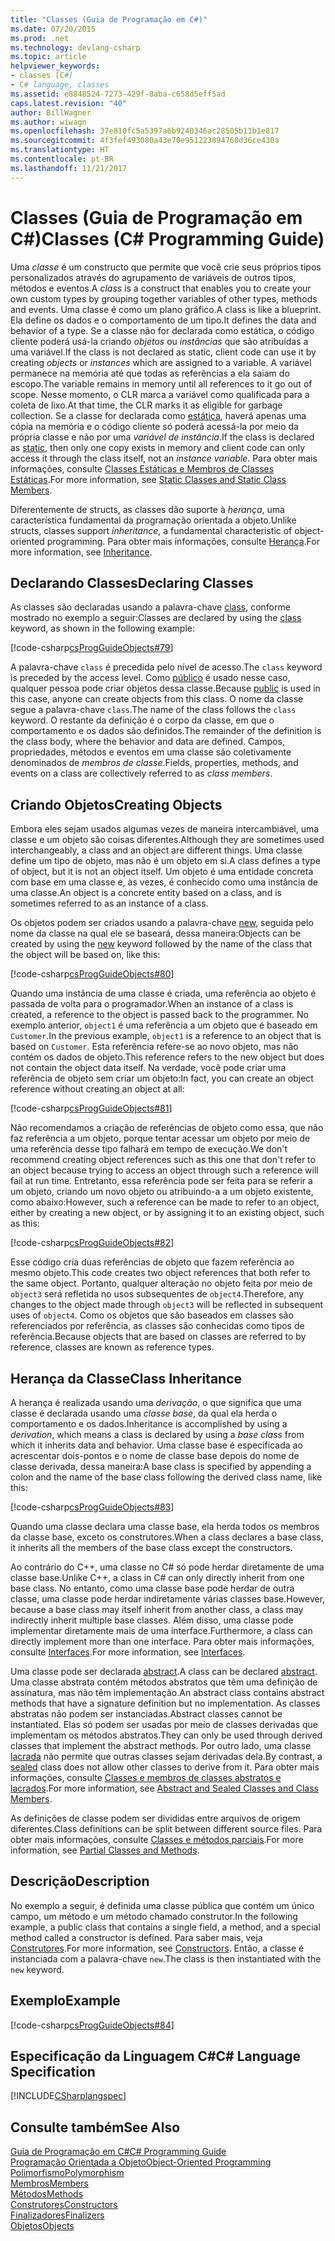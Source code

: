 ```yaml
---
title: "Classes (Guia de Programação em C#)"
ms.date: 07/20/2015
ms.prod: .net
ms.technology: devlang-csharp
ms.topic: article
helpviewer_keywords:
- classes [C#]
- C# language, classes
ms.assetid: e8848524-7273-429f-8aba-c658d5eff5ad
caps.latest.revision: "40"
author: BillWagner
ms.author: wiwagn
ms.openlocfilehash: 37e810fc5a5397a6b9240346ac28505b11b1e817
ms.sourcegitcommit: 4f3fef493080a43e70e951223894768d36ce430a
ms.translationtype: HT
ms.contentlocale: pt-BR
ms.lasthandoff: 11/21/2017
---
```

# <a name="classes-c-programming-guide"></a><span data-ttu-id="9d7e0-102">Classes (Guia de Programação em C#)</span><span class="sxs-lookup"><span data-stu-id="9d7e0-102">Classes (C# Programming Guide)</span></span>
<span data-ttu-id="9d7e0-103">Uma *classe* é um constructo que permite que você crie seus próprios tipos personalizados através do agrupamento de variáveis de outros tipos, métodos e eventos.</span><span class="sxs-lookup"><span data-stu-id="9d7e0-103">A *class* is a construct that enables you to create your own custom types by grouping together variables of other types, methods and events.</span></span> <span data-ttu-id="9d7e0-104">Uma classe é como um plano gráfico.</span><span class="sxs-lookup"><span data-stu-id="9d7e0-104">A class is like a blueprint.</span></span> <span data-ttu-id="9d7e0-105">Ela define os dados e o comportamento de um tipo.</span><span class="sxs-lookup"><span data-stu-id="9d7e0-105">It defines the data and behavior of a type.</span></span> <span data-ttu-id="9d7e0-106">Se a classe não for declarada como estática, o código cliente poderá usá-la criando *objetos* ou *instâncias* que são atribuídas a uma variável.</span><span class="sxs-lookup"><span data-stu-id="9d7e0-106">If the class is not declared as static, client code can use it by creating *objects* or *instances* which are assigned to a variable.</span></span> <span data-ttu-id="9d7e0-107">A variável permanece na memória até que todas as referências a ela saiam do escopo.</span><span class="sxs-lookup"><span data-stu-id="9d7e0-107">The variable remains in memory until all references to it go out of scope.</span></span> <span data-ttu-id="9d7e0-108">Nesse momento, o CLR marca a variável como qualificada para a coleta de lixo.</span><span class="sxs-lookup"><span data-stu-id="9d7e0-108">At that time, the CLR marks it as eligible for garbage collection.</span></span> <span data-ttu-id="9d7e0-109">Se a classe for declarada como [estática](../../../csharp/language-reference/keywords/static.md), haverá apenas uma cópia na memória e o código cliente só poderá acessá-la por meio da própria classe e não por uma *variável de instância*.</span><span class="sxs-lookup"><span data-stu-id="9d7e0-109">If the class is declared as [static](../../../csharp/language-reference/keywords/static.md), then only one copy exists in memory and client code can only access it through the class itself, not an *instance variable*.</span></span> <span data-ttu-id="9d7e0-110">Para obter mais informações, consulte [Classes Estáticas e Membros de Classes Estáticas](../../../csharp/programming-guide/classes-and-structs/static-classes-and-static-class-members.md).</span><span class="sxs-lookup"><span data-stu-id="9d7e0-110">For more information, see [Static Classes and Static Class Members](../../../csharp/programming-guide/classes-and-structs/static-classes-and-static-class-members.md).</span></span>  
  
 <span data-ttu-id="9d7e0-111">Diferentemente de structs, as classes dão suporte à *herança*, uma característica fundamental da programação orientada a objeto.</span><span class="sxs-lookup"><span data-stu-id="9d7e0-111">Unlike structs, classes support *inheritance*, a fundamental characteristic of object-oriented programming.</span></span> <span data-ttu-id="9d7e0-112">Para obter mais informações, consulte [Herança](../../../csharp/programming-guide/classes-and-structs/inheritance.md).</span><span class="sxs-lookup"><span data-stu-id="9d7e0-112">For more information, see [Inheritance](../../../csharp/programming-guide/classes-and-structs/inheritance.md).</span></span>  
  
## <a name="declaring-classes"></a><span data-ttu-id="9d7e0-113">Declarando Classes</span><span class="sxs-lookup"><span data-stu-id="9d7e0-113">Declaring Classes</span></span>  
 <span data-ttu-id="9d7e0-114">As classes são declaradas usando a palavra-chave [class](../../../csharp/language-reference/keywords/class.md), conforme mostrado no exemplo a seguir:</span><span class="sxs-lookup"><span data-stu-id="9d7e0-114">Classes are declared by using the [class](../../../csharp/language-reference/keywords/class.md) keyword, as shown in the following example:</span></span>  
  
 [!code-csharp[csProgGuideObjects#79](../../../csharp/programming-guide/classes-and-structs/codesnippet/CSharp/classes_1.cs)]  
  
 <span data-ttu-id="9d7e0-115">A palavra-chave `class` é precedida pelo nível de acesso.</span><span class="sxs-lookup"><span data-stu-id="9d7e0-115">The `class` keyword is preceded by the access level.</span></span> <span data-ttu-id="9d7e0-116">Como [público](../../../csharp/language-reference/keywords/public.md) é usado nesse caso, qualquer pessoa pode criar objetos dessa classe.</span><span class="sxs-lookup"><span data-stu-id="9d7e0-116">Because [public](../../../csharp/language-reference/keywords/public.md) is used in this case, anyone can create objects from this class.</span></span> <span data-ttu-id="9d7e0-117">O nome da classe segue a palavra-chave `class`.</span><span class="sxs-lookup"><span data-stu-id="9d7e0-117">The name of the class follows the `class` keyword.</span></span> <span data-ttu-id="9d7e0-118">O restante da definição é o corpo da classe, em que o comportamento e os dados são definidos.</span><span class="sxs-lookup"><span data-stu-id="9d7e0-118">The remainder of the definition is the class body, where the behavior and data are defined.</span></span> <span data-ttu-id="9d7e0-119">Campos, propriedades, métodos e eventos em uma classe são coletivamente denominados de *membros de classe*.</span><span class="sxs-lookup"><span data-stu-id="9d7e0-119">Fields, properties, methods, and events on a class are collectively referred to as *class members*.</span></span>  
  
## <a name="creating-objects"></a><span data-ttu-id="9d7e0-120">Criando Objetos</span><span class="sxs-lookup"><span data-stu-id="9d7e0-120">Creating Objects</span></span>  
 <span data-ttu-id="9d7e0-121">Embora eles sejam usados algumas vezes de maneira intercambiável, uma classe e um objeto são coisas diferentes.</span><span class="sxs-lookup"><span data-stu-id="9d7e0-121">Although they are sometimes used interchangeably, a class and an object are different things.</span></span> <span data-ttu-id="9d7e0-122">Uma classe define um tipo de objeto, mas não é um objeto em si.</span><span class="sxs-lookup"><span data-stu-id="9d7e0-122">A class defines a type of object, but it is not an object itself.</span></span> <span data-ttu-id="9d7e0-123">Um objeto é uma entidade concreta com base em uma classe e, às vezes, é conhecido como uma instância de uma classe.</span><span class="sxs-lookup"><span data-stu-id="9d7e0-123">An object is a concrete entity based on a class, and is sometimes referred to as an instance of a class.</span></span>  
  
 <span data-ttu-id="9d7e0-124">Os objetos podem ser criados usando a palavra-chave [new](../../../csharp/language-reference/keywords/new.md), seguida pelo nome da classe na qual ele se baseará, dessa maneira:</span><span class="sxs-lookup"><span data-stu-id="9d7e0-124">Objects can be created by using the [new](../../../csharp/language-reference/keywords/new.md) keyword followed by the name of the class that the object will be based on, like this:</span></span>  
  
 [!code-csharp[csProgGuideObjects#80](../../../csharp/programming-guide/classes-and-structs/codesnippet/CSharp/classes_2.cs)]  
  
 <span data-ttu-id="9d7e0-125">Quando uma instância de uma classe é criada, uma referência ao objeto é passada de volta para o programador.</span><span class="sxs-lookup"><span data-stu-id="9d7e0-125">When an instance of a class is created, a reference to the object is passed back to the programmer.</span></span> <span data-ttu-id="9d7e0-126">No exemplo anterior, `object1` é uma referência a um objeto que é baseado em `Customer`.</span><span class="sxs-lookup"><span data-stu-id="9d7e0-126">In the previous example, `object1` is a reference to an object that is based on `Customer`.</span></span> <span data-ttu-id="9d7e0-127">Esta referência refere-se ao novo objeto, mas não contém os dados de objeto.</span><span class="sxs-lookup"><span data-stu-id="9d7e0-127">This reference refers to the new object but does not contain the object data itself.</span></span> <span data-ttu-id="9d7e0-128">Na verdade, você pode criar uma referência de objeto sem criar um objeto:</span><span class="sxs-lookup"><span data-stu-id="9d7e0-128">In fact, you can create an object reference without creating an object at all:</span></span>  
  
 [!code-csharp[csProgGuideObjects#81](../../../csharp/programming-guide/classes-and-structs/codesnippet/CSharp/classes_3.cs)]  
  
 <span data-ttu-id="9d7e0-129">Não recomendamos a criação de referências de objeto como essa, que não faz referência a um objeto, porque tentar acessar um objeto por meio de uma referência desse tipo falhará em tempo de execução.</span><span class="sxs-lookup"><span data-stu-id="9d7e0-129">We don't recommend creating object references such as this one that don't refer to an object because trying to access an object through such a reference will fail at run time.</span></span> <span data-ttu-id="9d7e0-130">Entretanto, essa referência pode ser feita para se referir a um objeto, criando um novo objeto ou atribuindo-a a um objeto existente, como abaixo:</span><span class="sxs-lookup"><span data-stu-id="9d7e0-130">However, such a reference can be made to refer to an object, either by creating a new object, or by assigning it to an existing object, such as this:</span></span>  
  
 [!code-csharp[csProgGuideObjects#82](../../../csharp/programming-guide/classes-and-structs/codesnippet/CSharp/classes_4.cs)]  
  
 <span data-ttu-id="9d7e0-131">Esse código cria duas referências de objeto que fazem referência ao mesmo objeto.</span><span class="sxs-lookup"><span data-stu-id="9d7e0-131">This code creates two object references that both refer to the same object.</span></span> <span data-ttu-id="9d7e0-132">Portanto, qualquer alteração no objeto feita por meio de `object3` será refletida no usos subsequentes de `object4`.</span><span class="sxs-lookup"><span data-stu-id="9d7e0-132">Therefore, any changes to the object made through `object3` will be reflected in subsequent uses of `object4`.</span></span> <span data-ttu-id="9d7e0-133">Como os objetos que são baseados em classes são referenciados por referência, as classes são conhecidas como tipos de referência.</span><span class="sxs-lookup"><span data-stu-id="9d7e0-133">Because objects that are based on classes are referred to by reference, classes are known as reference types.</span></span>  
  
## <a name="class-inheritance"></a><span data-ttu-id="9d7e0-134">Herança da Classe</span><span class="sxs-lookup"><span data-stu-id="9d7e0-134">Class Inheritance</span></span>  
 <span data-ttu-id="9d7e0-135">A herança é realizada usando uma *derivação*, o que significa que uma classe é declarada usando uma *classe base*, da qual ela herda o comportamento e os dados.</span><span class="sxs-lookup"><span data-stu-id="9d7e0-135">Inheritance is accomplished by using a *derivation*, which means a class is declared by using a *base class* from which it inherits data and behavior.</span></span> <span data-ttu-id="9d7e0-136">Uma classe base é especificada ao acrescentar dois-pontos e o nome de classe base depois do nome de classe derivada, dessa maneira:</span><span class="sxs-lookup"><span data-stu-id="9d7e0-136">A base class is specified by appending a colon and the name of the base class following the derived class name, like this:</span></span>  
  
 [!code-csharp[csProgGuideObjects#83](../../../csharp/programming-guide/classes-and-structs/codesnippet/CSharp/classes_5.cs)]  
  
 <span data-ttu-id="9d7e0-137">Quando uma classe declara uma classe base, ela herda todos os membros da classe base, exceto os construtores.</span><span class="sxs-lookup"><span data-stu-id="9d7e0-137">When a class declares a base class, it inherits all the members of the base class except the constructors.</span></span>  
  
 <span data-ttu-id="9d7e0-138">Ao contrário do C++, uma classe no C# só pode herdar diretamente de uma classe base.</span><span class="sxs-lookup"><span data-stu-id="9d7e0-138">Unlike C++, a class in C# can only directly inherit from one base class.</span></span> <span data-ttu-id="9d7e0-139">No entanto, como uma classe base pode herdar de outra classe, uma classe pode herdar indiretamente várias classes base.</span><span class="sxs-lookup"><span data-stu-id="9d7e0-139">However, because a base class may itself inherit from another class, a class may indirectly inherit multiple base classes.</span></span> <span data-ttu-id="9d7e0-140">Além disso, uma classe pode implementar diretamente mais de uma interface.</span><span class="sxs-lookup"><span data-stu-id="9d7e0-140">Furthermore, a class can directly implement more than one interface.</span></span> <span data-ttu-id="9d7e0-141">Para obter mais informações, consulte [Interfaces](../../../csharp/programming-guide/interfaces/index.md).</span><span class="sxs-lookup"><span data-stu-id="9d7e0-141">For more information, see [Interfaces](../../../csharp/programming-guide/interfaces/index.md).</span></span>  
  
 <span data-ttu-id="9d7e0-142">Uma classe pode ser declarada [abstract](../../../csharp/language-reference/keywords/abstract.md).</span><span class="sxs-lookup"><span data-stu-id="9d7e0-142">A class can be declared [abstract](../../../csharp/language-reference/keywords/abstract.md).</span></span> <span data-ttu-id="9d7e0-143">Uma classe abstrata contém métodos abstratos que têm uma definição de assinatura, mas não têm implementação.</span><span class="sxs-lookup"><span data-stu-id="9d7e0-143">An abstract class contains abstract methods that have a signature definition but no implementation.</span></span> <span data-ttu-id="9d7e0-144">As classes abstratas não podem ser instanciadas.</span><span class="sxs-lookup"><span data-stu-id="9d7e0-144">Abstract classes cannot be instantiated.</span></span> <span data-ttu-id="9d7e0-145">Elas só podem ser usadas por meio de classes derivadas que implementam os métodos abstratos.</span><span class="sxs-lookup"><span data-stu-id="9d7e0-145">They can only be used through derived classes that implement the abstract methods.</span></span> <span data-ttu-id="9d7e0-146">Por outro lado, uma classe [lacrada](../../../csharp/language-reference/keywords/sealed.md) não permite que outras classes sejam derivadas dela.</span><span class="sxs-lookup"><span data-stu-id="9d7e0-146">By contrast, a [sealed](../../../csharp/language-reference/keywords/sealed.md) class does not allow other classes to derive from it.</span></span> <span data-ttu-id="9d7e0-147">Para obter mais informações, consulte [Classes e membros de classes abstratos e lacrados](../../../csharp/programming-guide/classes-and-structs/abstract-and-sealed-classes-and-class-members.md).</span><span class="sxs-lookup"><span data-stu-id="9d7e0-147">For more information, see [Abstract and Sealed Classes and Class Members](../../../csharp/programming-guide/classes-and-structs/abstract-and-sealed-classes-and-class-members.md).</span></span>  
  
 <span data-ttu-id="9d7e0-148">As definições de classe podem ser divididas entre arquivos de origem diferentes.</span><span class="sxs-lookup"><span data-stu-id="9d7e0-148">Class definitions can be split between different source files.</span></span> <span data-ttu-id="9d7e0-149">Para obter mais informações, consulte [Classes e métodos parciais](../../../csharp/programming-guide/classes-and-structs/partial-classes-and-methods.md).</span><span class="sxs-lookup"><span data-stu-id="9d7e0-149">For more information, see [Partial Classes and Methods](../../../csharp/programming-guide/classes-and-structs/partial-classes-and-methods.md).</span></span>  
  
## <a name="description"></a><span data-ttu-id="9d7e0-150">Descrição</span><span class="sxs-lookup"><span data-stu-id="9d7e0-150">Description</span></span>  
 <span data-ttu-id="9d7e0-151">No exemplo a seguir, é definida uma classe pública que contém um único campo, um método e um método chamado construtor.</span><span class="sxs-lookup"><span data-stu-id="9d7e0-151">In the following example, a public class that contains a single field, a method, and a special method called a constructor is defined.</span></span> <span data-ttu-id="9d7e0-152">Para saber mais, veja [Construtores](../../../csharp/programming-guide/classes-and-structs/constructors.md).</span><span class="sxs-lookup"><span data-stu-id="9d7e0-152">For more information, see [Constructors](../../../csharp/programming-guide/classes-and-structs/constructors.md).</span></span> <span data-ttu-id="9d7e0-153">Então, a classe é instanciada com a palavra-chave `new`.</span><span class="sxs-lookup"><span data-stu-id="9d7e0-153">The class is then instantiated with the `new` keyword.</span></span>  
  
## <a name="example"></a><span data-ttu-id="9d7e0-154">Exemplo</span><span class="sxs-lookup"><span data-stu-id="9d7e0-154">Example</span></span>  
 [!code-csharp[csProgGuideObjects#84](../../../csharp/programming-guide/classes-and-structs/codesnippet/CSharp/classes_6.cs)]  
  
## <a name="c-language-specification"></a><span data-ttu-id="9d7e0-155">Especificação da Linguagem C#</span><span class="sxs-lookup"><span data-stu-id="9d7e0-155">C# Language Specification</span></span>  
 [!INCLUDE[CSharplangspec](~/includes/csharplangspec-md.md)]  
  
## <a name="see-also"></a><span data-ttu-id="9d7e0-156">Consulte também</span><span class="sxs-lookup"><span data-stu-id="9d7e0-156">See Also</span></span>  
 [<span data-ttu-id="9d7e0-157">Guia de Programação em C#</span><span class="sxs-lookup"><span data-stu-id="9d7e0-157">C# Programming Guide</span></span>](../../../csharp/programming-guide/index.md)  
 [<span data-ttu-id="9d7e0-158">Programação Orientada a Objeto</span><span class="sxs-lookup"><span data-stu-id="9d7e0-158">Object-Oriented Programming</span></span>](../concepts/object-oriented-programming.md)  
 [<span data-ttu-id="9d7e0-159">Polimorfismo</span><span class="sxs-lookup"><span data-stu-id="9d7e0-159">Polymorphism</span></span>](../../../csharp/programming-guide/classes-and-structs/polymorphism.md)  
 [<span data-ttu-id="9d7e0-160">Membros</span><span class="sxs-lookup"><span data-stu-id="9d7e0-160">Members</span></span>](../../../csharp/programming-guide/classes-and-structs/members.md)  
 [<span data-ttu-id="9d7e0-161">Métodos</span><span class="sxs-lookup"><span data-stu-id="9d7e0-161">Methods</span></span>](../../../csharp/programming-guide/classes-and-structs/methods.md)  
 [<span data-ttu-id="9d7e0-162">Construtores</span><span class="sxs-lookup"><span data-stu-id="9d7e0-162">Constructors</span></span>](../../../csharp/programming-guide/classes-and-structs/constructors.md)  
 [<span data-ttu-id="9d7e0-163">Finalizadores</span><span class="sxs-lookup"><span data-stu-id="9d7e0-163">Finalizers</span></span>](../../../csharp/programming-guide/classes-and-structs/destructors.md)  
 [<span data-ttu-id="9d7e0-164">Objetos</span><span class="sxs-lookup"><span data-stu-id="9d7e0-164">Objects</span></span>](../../../csharp/programming-guide/classes-and-structs/objects.md)
